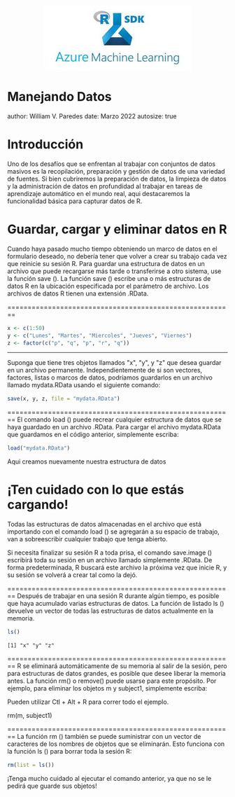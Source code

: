 <p align="center">
<img src="Azure_R_ML.jpg">
</p>

Manejando Datos
========================================================
author: William V. Paredes
date: Marzo 2022
autosize: true

Introducción
========================================================
Uno de los desafíos que se enfrentan al trabajar con conjuntos de datos masivos es la recopilación, preparación y gestión de datos de una variedad de fuentes. Si bien cubriremos la preparación de datos, la limpieza de datos y la administración de datos en profundidad al trabajar en tareas de aprendizaje automático en el mundo real, aqui destacaremos la funcionalidad básica para capturar datos de R.

Guardar, cargar y eliminar datos en R
========================================================
Cuando haya pasado mucho tiempo obteniendo un marco de datos en el formulario deseado, no debería tener que volver a crear su trabajo cada vez que reinicie su sesión R. Para guardar una estructura de datos en un archivo que puede recargarse más tarde o transferirse a otro sistema, use la función save (). La función save () escribe una o más estructuras de datos R en la ubicación especificada por el parámetro de archivo. Los archivos de datos R tienen una extensión .RData.

========================================================

```r
x <- c(1:50)
y <- c("Lunes", "Martes", "Miercoles", "Jueves", "Viernes")
z <- factor(c("p", "q", "p", "r", "q"))
```
***

Suponga que tiene tres objetos llamados "x", "y", y "z" que desea guardar en un archivo permanente. Independientemente de si son vectores, factores, listas o marcos de datos, podríamos guardarlos en un archivo llamado mydata.RData usando el siguiente comando:


```r
save(x, y, z, file = "mydata.RData")
```

========================================================
El comando load () puede recrear cualquier estructura de datos que se haya guardado en un archivo .RData. Para cargar el archivo mydata.RData que guardamos en el código anterior, simplemente escriba:


```r
load("mydata.RData")
```

Aqui creamos nuevamente nuestra estructura de datos


¡Ten cuidado con lo que estás cargando!
========================================================
Todas las estructuras de datos almacenadas en el archivo que está importando con el comando load () se agregarán a su espacio de trabajo, van a sobreescribir cualquier trabajo que tenga abierto.

Si necesita finalizar su sesión R a toda prisa, el comando save.image () escribirá toda su sesión en un archivo llamado simplemente .RData. De forma predeterminada, R buscará este archivo la próxima vez que inicie R, y su sesión se volverá a crear tal como la dejó.

========================================================
Después de trabajar en una sesión R durante algún tiempo, es posible que haya acumulado varias estructuras de datos. La función de listado ls () devuelve un vector de todas las estructuras de datos actualmente en la memoria. 


```r
ls()
```

```
[1] "x" "y" "z"
```

========================================================
R se eliminará automáticamente de su memoria al salir de la sesión, pero para estructuras de datos grandes, es posible que desee liberar la memoria antes. La función rm() o remove() puede usarse para este propósito. Por ejemplo, para eliminar los objetos m y subject1, simplemente escriba:

Pueden utilizar Ctl + Alt + R para correr todo el ejemplo.

rm(m, subject1)


========================================================
La función rm () también se puede suministrar con un vector de caracteres de los nombres de objetos que se eliminarán. Esto funciona con la función ls () para borrar toda la sesión R:


```r
rm(list = ls())
```

¡Tenga mucho cuidado al ejecutar el comando anterior, ya que no se le pedirá que guarde sus objetos!
